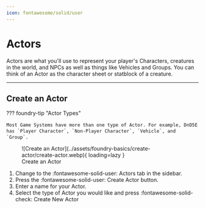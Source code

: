 ```yaml
---
icon: fontawesome/solid/user
---
```


# Actors
Actors are what you'll use to represent your player's Characters, creatures in the world, and NPCs as well as things like Vehicles and Groups. You can think of an Actor as the character sheet or statblock of a creature.

---

## Create an Actor

??? foundry-tip "Actor Types"

    Most Game Systems have more than one type of Actor. For example, DnD5E has `Player Character`, `Non-Player Character`, `Vehicle`, and `Group`.

<figure class="right w350" markdown>
  ![Create an Actor](../assets/foundry-basics/create-actor/create-actor.webp){ loading=lazy }
  <figcaption>Create an Actor</figcaption>
</figure>

1. Change to the <span class="reference">:fontawesome-solid-user:</span> Actors tab in the sidebar.
2. Press the <span class="reference">:fontawesome-solid-user: Create Actor</span> button.
3. Enter a name for your Actor.
4. Select the type of Actor you would like and press <span class="reference">:fontawesome-solid-check: Create New Actor</span>